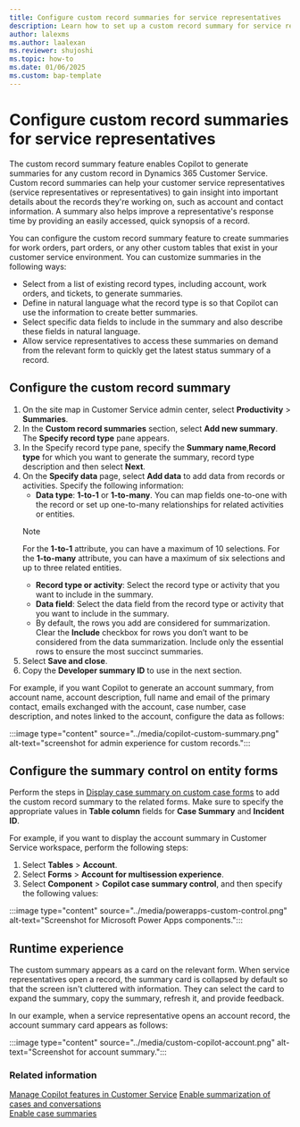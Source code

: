 ```yaml
---
title: Configure custom record summaries for service representatives
description: Learn how to set up a custom record summary for service representatives in Dynamics 365 Customer Service.
author: lalexms 
ms.author: laalexan
ms.reviewer: shujoshi
ms.topic: how-to 
ms.date: 01/06/2025
ms.custom: bap-template 
---
```


# Configure custom record summaries for service representatives

The custom record summary feature enables Copilot to generate summaries for any custom record in Dynamics 365 Customer Service. Custom record summaries can help your customer service representatives (service representatives or representatives) to gain insight into important details about the records they're working on, such as account and contact information. A summary also helps improve a representative's response time by providing an easily accessed, quick synopsis of a record.

You can configure the custom record summary feature to create summaries for work orders, part orders, or any other custom tables that exist in your customer service environment. You can customize summaries in the following ways:
- Select from a list of existing record types, including account, work orders, and tickets, to generate summaries.
- Define in natural language what the record type is so that Copilot can use the information to create better summaries.
- Select specific data fields to include in the summary and also describe these fields in natural language.
- Allow service representatives to access these summaries on demand from the relevant form to quickly get the latest status summary of a record.

## Configure the custom record summary

1. On the site map in Customer Service admin center, select **Productivity** > **Summaries**.
1. In the **Custom record summaries** section, select **Add new summary**. The **Specify record type** pane appears.
1. In the Specify record type pane, specify the **Summary name**,**Record type** for which you want to generate the summary, record type description and then select **Next**.  
1. On the **Specify data** page, select **Add data** to add data from records or activities. Specify the following information:
   - **Data type**: **1-to-1** or **1-to-many**. You can map fields one-to-one with the record or set up one-to-many relationships for related activities or entities.
    > [!Note]
    > For the **1-to-1** attribute, you can have a maximum of 10 selections. For the **1-to-many** attribute, you can have a maximum of six selections and up to three related entities.
   - **Record type or activity**: Select the record type or activity that you want to include in the summary.
   - **Data field**: Select the data field from the record type or activity that you want to include in the summary.
   - By default, the rows you add are considered for summarization. Clear the **Include** checkbox for rows you don’t want to be considered from the data summarization. Include only the essential rows to ensure the most succinct summaries.
1. Select **Save and close**.
1. Copy the **Developer summary ID** to use in the next section.

For example, if you want Copilot to generate an account summary, from account name, account description, full name and email of the primary contact, emails exchanged with the account, case number, case description, and notes linked to the account, configure the data as follows:

:::image type="content" source="../media/copilot-custom-summary.png" alt-text="screenshot for admin experience for custom records.":::


## Configure the summary control on entity forms

Perform the steps in [Display case summary on custom case forms](copilot-powerapps-settings.md) to add the custom record summary to the related forms. Make sure to specify the appropriate values in **Table column** fields for **Case Summary** and **Incident ID**.

For example, if you want to display the account summary in Customer Service workspace, perform the following steps:
1. Select **Tables** > **Account**.
1. Select **Forms** > **Account for multisession experience**.
1. Select **Component** > **Copilot case summary control**, and then specify the following values:

  :::image type="content" source="../media/powerapps-custom-control.png" alt-text="Screenshot for Microsoft Power Apps components.":::

## Runtime experience

The custom summary appears as a card on the relevant form. When service representatives open a record, the summary card is collapsed by default so that the screen isn't cluttered with information. They can select the card to expand the summary, copy the summary, refresh it, and provide feedback.

In our example, when a service representative opens an account record, the account summary card appears as follows:

:::image type="content" source="../media/custom-copilot-account.png" alt-text="Screenshot for account summary.":::

### Related information

[Manage Copilot features in Customer Service](configure-copilot-features.md) 
[Enable summarization of cases and conversations](copilot-enable-summary.md)   
[Enable case summaries](copilot-enable-summary.md#enable-case-summaries.md)